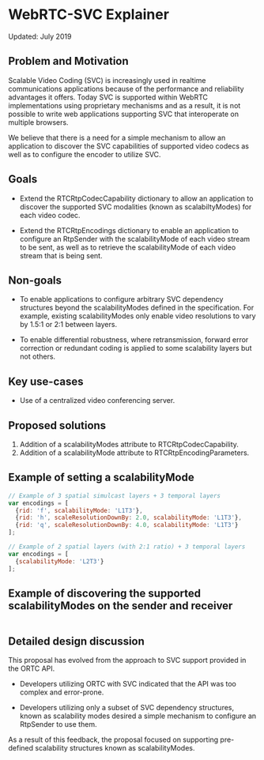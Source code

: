 # WebRTC-SVC Explainer

Updated: July 2019

## Problem and Motivation

Scalable Video Coding (SVC) is increasingly used in realtime communications
applications because of the performance and reliability advantages it offers. 
Today SVC is supported within WebRTC implementations using proprietary
mechanisms and as a result, it is not possible to write web applications
supporting SVC that interoperate on multiple browsers.

We believe that there is a need for a simple mechanism to allow an application
to discover the SVC capabilities of supported video codecs as well as to configure
the encoder to utilize SVC. 

## Goals

- Extend the RTCRtpCodecCapability dictionary to allow an application to discover
the supported SVC modalities (known as scalabiltyModes) for each video codec.

- Extend the RTCRtpEncodings dictionary to enable an application to configure an
RtpSender with the scalabilityMode of each video stream to be sent, as well 
as to retrieve the scalabilityMode of each video stream that is being sent.

## Non-goals

- To enable applications to configure arbitrary SVC dependency structures
beyond the scalabilityModes defined in the specification.  For example,
existing scalabilityModes only enable video resolutions to vary by 1.5:1
or 2:1 between layers.

- To enable differential robustness, where retransmission, forward error
correction or redundant coding is applied to some scalability layers
but not others.

## Key use-cases

- Use of a centralized video conferencing server.

## Proposed solutions

1. Addition of a scalabilityModes attribute to RTCRtpCodecCapability.
2. Addition of a scalabilityMode attribute to RTCRtpEncodingParameters.

## Example of setting a scalabilityMode

```javascript
// Example of 3 spatial simulcast layers + 3 temporal layers
var encodings = [
  {rid: 'f', scalabilityMode: 'L1T3'},
  {rid: 'h', scaleResolutionDownBy: 2.0, scalabilityMode: 'L1T3'},
  {rid: 'q', scaleResolutionDownBy: 4.0, scalabilityMode: 'L1T3'}
];

// Example of 2 spatial layers (with 2:1 ratio) + 3 temporal layers
var encodings = [
  {scalabilityMode: 'L2T3'}
];

```

## Example of discovering the supported scalabilityModes on the sender and receiver

```javascript

```

## Detailed design discussion

This proposal has evolved from the approach to SVC support provided in the ORTC API. 

- Developers utilizing ORTC with SVC indicated that the API was too complex and error-prone.

- Developers utilizing only a subset of SVC dependency structures, known as scalability
modes desired a simple mechanism to configure an RtpSender to use them.

As a result of this feedback, the proposal focused on supporting pre-defined
scalability structures known as scalabilityModes.
